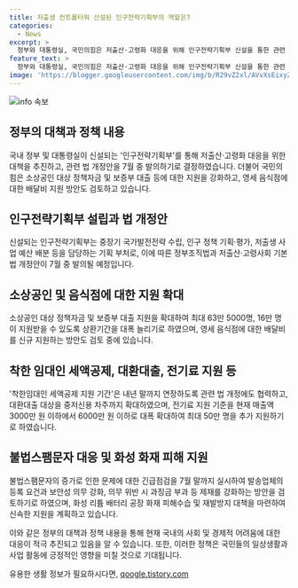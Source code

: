 ```yaml
---
title: 저출생 컨트롤타워 신설된 인구전략기획부의 역할은?
categories:
  - News
excerpt: >
  정부와 대통령실, 국민의힘은 저출산·고령화 대응을 위해 인구전략기획부 신설을 통한 관련 법의 발의와 인구정책의 개편 등을 결정했다. 또한 소상공인 지원책으로 대환대출과 전기료 지원 확대, 불법스팸문자 감시 강화, 화성 화재 피해 대책 등을 마련하고, 플랫폼사업자·외식업계와 협력해 배달료와 관련된 상생방안과 영세 음식점 배달비 지원도 검토 중이다.
feature_text: >
  정부와 대통령실, 국민의힘은 저출산·고령화 대응을 위해 인구전략기획부 신설을 통한 관련 법의 발의와 인구정책의 개편 등을 결정했다. 또한 소상공인 지원책으로 대환대출과 전기료 지원 확대, 불법스팸문자 감시 강화, 화성 화재 피해 대책 등을 마련하고, 플랫폼사업자·외식업계와 협력해 배달료와 관련된 상생방안과 영세 음식점 배달비 지원도 검토 중이다.
image: 'https://blogger.googleusercontent.com/img/b/R29vZ2xl/AVvXsEixyZcFfHzMRdzZMjFBmAUKJYCLCGyLL1o632UiGVXcaFdKo_bkvkuCioo0uUKlGfBVcT3P84aROyZIXSBEx3Aw5nCQ3pTgDom1WDC4m8eifvWiAmWEEVb4x6G_l8C0QH225ldMjyaFvpxGEBGNO37VmDTDMHGhJPq73UglMfDca1-0aw/s1600/blogspot.png'
---
```


<p><img src="https://blogger.googleusercontent.com/img/b/R29vZ2xl/AVvXsEixyZcFfHzMRdzZMjFBmAUKJYCLCGyLL1o632UiGVXcaFdKo_bkvkuCioo0uUKlGfBVcT3P84aROyZIXSBEx3Aw5nCQ3pTgDom1WDC4m8eifvWiAmWEEVb4x6G_l8C0QH225ldMjyaFvpxGEBGNO37VmDTDMHGhJPq73UglMfDca1-0aw/s1600/blogspot.png" alt="info 속보" /></p>

<h2 data-ke-size="size26">정부의 대책과 정책 내용</h2>

<p>국내 정부 및 대통령실이 신설되는 '인구전략기획부'를 통해 저출산·고령화 대응을 위한 대책을 추진하고, 관련 법 개정안을 7월 중 발의하기로 결정하였습니다. 더불어 국민의힘은 소상공인 대상 정책자금 및 보증부 대출 등에 대한 지원을 강화하고, 영세 음식점에 대한 배달비 지원 방안도 검토하고 있습니다.</p>

<h2 data-ke-size="size26">인구전략기획부 설립과 법 개정안</h2>

<p>신설되는 인구전략기획부는 중장기 국가발전전략 수립, 인구 정책 기획·평가, 저출생 사업 예산 배분 등을 담당하는 기획 부처로, 이에 따른 정부조직법과 저출산·고령사회 기본법 개정안이 7월 중 발의될 예정입니다.</p>

<h2 data-ke-size="size26">소상공인 및 음식점에 대한 지원 확대</h2>

<p>소상공인 대상 정책자금 및 보증부 대출 지원을 확대하여 최대 63만 5000명, 16만 명이 지원받을 수 있도록 상환기간을 대폭 늘리기로 하였으며, 영세 음식점에 대한 배달비를 신규 지원하는 방안도 검토 중에 있습니다.</p>

<h2 data-ke-size="size26">착한 임대인 세액공제, 대환대출, 전기료 지원 등</h2>

<p>'착한임대인 세액공제 지원 기간'은 내년 말까지 연장하도록 관련 법 개정에도 협력하고, 대환대출 대상을 중저신용 차주까지 확대하였으며, 전기료 지원 기준을 현재 매출액 3000만 원 이하에서 6000만 원 이하로 대폭 확대하여 최대 50만 명을 추가 지원하기로 하였습니다.</p>

<h2 data-ke-size="size26">불법스팸문자 대응 및 화성 화재 피해 지원</h2>

<p>불법스팸문자의 증가로 인한 문제에 대한 긴급점검을 7월 말까지 실시하여 발송업체의 등록 요건과 보안성 의무 강화, 의무 위반 시 과징금 부과 등 제재를 강화하는 방안을 검토하기로 하였으며, 화성 리튬 배터리 공장 화재 피해수습 및 재발방지 대책을 마련하여 신속한 지원을 계획하고 있습니다.</p>

<p>이와 같은 정부의 대책과 정책 내용을 통해 현재 국내의 사회 및 경제적 어려움에 대한 대응이 적극 추진되고 있음을 알 수 있습니다. 또한, 이러한 정책은 국민들의 일상생활과 사업 활동에 긍정적인 영향을 미칠 것으로 기대됩니다.</p>
유용한 생활 정보가 필요하시다면, <a href="https://qoogle.tistory.com" rel="dofollow">qoogle.tistory.com</a>


